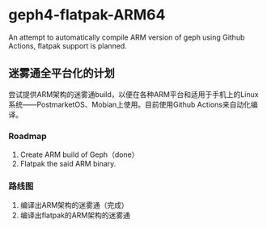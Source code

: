 # geph4-flatpak-ARM64

An attempt to automatically compile ARM version of geph using Github Actions, flatpak support is planned.

## 迷雾通全平台化的计划

尝试提供ARM架构的迷雾通build，以便在各种ARM平台和适用于手机上的Linux系统——PostmarketOS、Mobian上使用。目前使用Github Actions来自动化编译。

### Roadmap
1. Create ARM build of Geph（done）
2. Flatpak the said ARM binary.

### 路线图
1. 编译出ARM架构的迷雾通（完成）
2. 编译出flatpak的ARM架构的迷雾通
